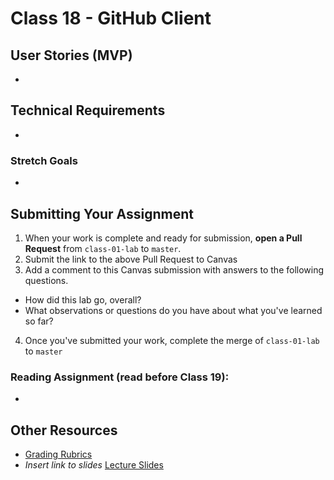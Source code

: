 # Class 18 - GitHub Client  

## User Stories (MVP)  
- 

## Technical Requirements  
- 
 
### Stretch Goals  
- 

## Submitting Your Assignment  
1. When your work is complete and ready for submission, **open a Pull Request** from `class-01-lab` to `master`.  
2. Submit the link to the above Pull Request to Canvas  
3. Add a comment to this Canvas submission with answers to the following questions.  
  - How did this lab go, overall?  
  - What observations or questions do you have about what you've learned so far?  
4. Once you've submitted your work, complete the merge of `class-01-lab` to `master`  

### Reading Assignment (read **before** Class 19):  
* 

## Other Resources  
* [Grading Rubrics](../../resources/)  
* *Insert link to slides* [Lecture Slides]()  